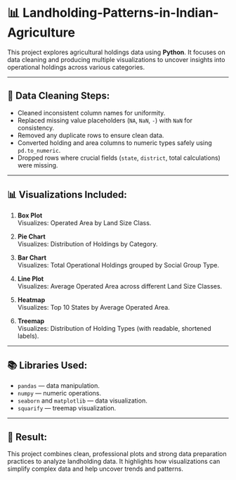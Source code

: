 # 📊 Landholding-Patterns-in-Indian-Agriculture

This project explores agricultural holdings data using **Python**. It focuses on data cleaning and producing multiple visualizations to uncover insights into operational holdings across various categories.

---

## 🥹 Data Cleaning Steps:
- Cleaned inconsistent column names for uniformity.
- Replaced missing value placeholders (`NA`, `NaN`, `-`) with `NaN` for consistency.
- Removed any duplicate rows to ensure clean data.
- Converted holding and area columns to numeric types safely using `pd.to_numeric`.
- Dropped rows where crucial fields (`state`, `district`, total calculations) were missing.

---

## 📊 Visualizations Included:

1. **Box Plot**  
   Visualizes: Operated Area by Land Size Class.

2. **Pie Chart**  
   Visualizes: Distribution of Holdings by Category.

3. **Bar Chart**  
   Visualizes: Total Operational Holdings grouped by Social Group Type.

4. **Line Plot**  
   Visualizes: Average Operated Area across different Land Size Classes.

5. **Heatmap**  
   Visualizes: Top 10 States by Average Operated Area.

6. **Treemap**  
   Visualizes: Distribution of Holding Types (with readable, shortened labels).

---

## 📚 Libraries Used:
- `pandas` — data manipulation.
- `numpy` — numeric operations.
- `seaborn` and `matplotlib` — data visualization.
- `squarify` — treemap visualization.

---

## 🚀 Result:

This project combines clean, professional plots and strong data preparation practices to analyze landholding data. It highlights how visualizations can simplify complex data and help uncover trends and patterns.




